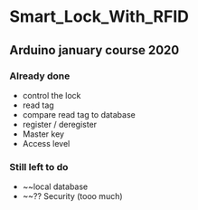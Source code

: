 # Smart_Lock_With_RFID
## Arduino january course 2020

### Already done

- control the lock
- read tag
- compare read tag to database
- register / deregister
- Master key
- Access level


### Still left to do

- ~~local database
- ~~?? Security (tooo much)

